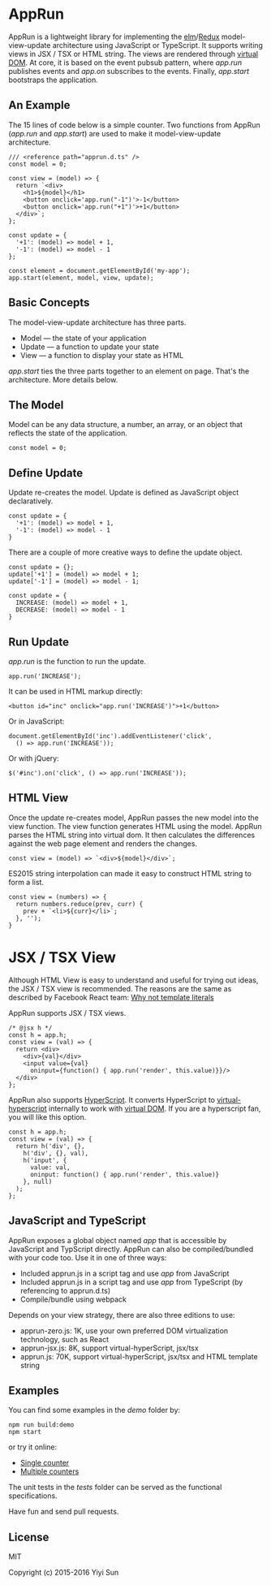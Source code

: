 # AppRun

AppRun is a lightweight library for implementing the [elm](http://elm-lang.org/)/[Redux](http://redux.js.org/)
model-view-update architecture using JavaScript or TypeScript.
It supports writing views in JSX / TSX or HTML string. The views
are rendered through [virtual DOM](https://github.com/Matt-Esch/virtual-dom).
At core, it is based on the event pubsub pattern, where _app.run_ publishes events and _app.on_ subscribes to the events.
Finally, _app.start_ bootstraps the application.

## An Example

The 15 lines of code below is a simple counter. Two functions from AppRun
(_app.run_ and _app.start_) are used to make it model-view-update architecture.
```
/// <reference path="apprun.d.ts" />
const model = 0;

const view = (model) => {
  return `<div>
    <h1>${model}</h1>
    <button onclick='app.run("-1")'>-1</button>
    <button onclick='app.run("+1")'>+1</button>
  </div>`;
};

const update = {
  '+1': (model) => model + 1,
  '-1': (model) => model - 1
};

const element = document.getElementById('my-app');
app.start(element, model, view, update);
```

## Basic Concepts

The model-view-update architecture has three parts.

* Model — the state of your application
* Update — a function to update your state
* View — a function to display your state as HTML

_app.start_ ties the three parts together to an element on page. That's the architecture. More details below.

## The Model

Model can be any data structure, a number, an array, or an object that reflects
the state of the application.
```
const model = 0;
```

## Define Update

Update re-creates the model. Update is defined as JavaScript object declaratively.
```
const update = {
  '+1': (model) => model + 1,
  '-1': (model) => model - 1
}
```
There are a couple of more creative ways to define the update object.

```
const update = {};
update['+1'] = (model) => model + 1;
update['-1'] = (model) => model - 1;
```
```
const update = {
  INCREASE: (model) => model + 1,
  DECREASE: (model) => model - 1
}
```
## Run Update

_app.run_ is the function to run the update.
```
app.run('INCREASE');
```
It can be used in HTML markup directly:
```
<button id="inc" onclick="app.run('INCREASE')">+1</button>
```
Or in JavaScript:
```
document.getElementById('inc').addEventListener('click',
  () => app.run('INCREASE'));
```
Or with jQuery:
```
$('#inc').on('click', () => app.run('INCREASE'));
```

## HTML View

Once the update re-creates model, AppRun passes the new model into the view function.
The view function generates HTML using the model. AppRun parses the HTML string into
virtual dom. It then calculates the differences against the web page element and renders the changes.

```
const view = (model) => `<div>${model}</div>`;
```
ES2015 string interpolation can made it easy to construct HTML string to form a list.
```
const view = (numbers) => {
  return numbers.reduce(prev, curr) {
    prev + `<li>${curr}</li>`;
  }, '');
}
```

# JSX / TSX View

Although HTML View is easy to understand and useful for trying out ideas, the JSX / TSX view is
recommended. The reasons are the same as described by Facebook React team:
[Why not template literals](http://facebook.github.io/jsx/#why-not-template-literals)

AppRun supports JSX / TSX views.

```
/* @jsx h */
const h = app.h;
const view = (val) => {
  return <div>
    <div>{val}</div>
    <input value={val}
      oninput={function() { app.run('render', this.value)}}/>
  </div>
};
```

AppRun also supports [HyperScript](https://github.com/dominictarr/hyperscript).
It converts HyperScript to [virtual-hyperscript](https://github.com/Matt-Esch/virtual-dom/blob/master/virtual-hyperscript/README.md)
internally to work with [virtual DOM](https://github.com/Matt-Esch/virtual-dom).
If you are a hyperscript fan, you will like this option.

```
const h = app.h;
const view = (val) => {
  return h('div', {},
    h('div', {}, val),
    h('input', {
      value: val,
      oninput: function() { app.run('render', this.value)}
    }, null)
  );
};
```

## JavaScript and TypeScript

AppRun exposes a global object named _app_ that is accessible by JavaScript and TypScript directly.
AppRun can also be compiled/bundled with your code too. Use it in one of three ways:

* Included apprun.js in a script tag and use _app_ from JavaScript
* Included apprun.js in a script tag and use _app_ from TypeScript (by referencing to apprun.d.ts)
* Compile/bundle using webpack

 Depends on your view strategy, there are also three editions to use:

* apprun-zero.js: 1K, use your own preferred DOM virtualization technology, such as React
* apprun-jsx.js: 8K, support virtual-hyperScript, jsx/tsx
* apprun.js: 70K, support virtual-hyperScript, jsx/tsx and HTML template string

## Examples

You can find some examples in the _demo_ folder by:
```
npm run build:demo
npm start
```
or try it online:

* [Single counter](https://jsfiddle.net/ap1kgyeb/)
* [Multiple counters](https://jsfiddle.net/ap1kgyeb/1/)

The unit tests in the _tests_ folder can be served as the functional specifications.

Have fun and send pull requests.

## License

MIT

Copyright (c) 2015-2016 Yiyi Sun